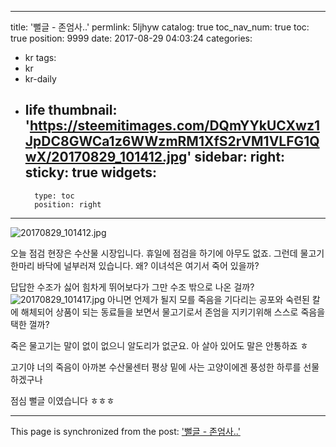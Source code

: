 
---
title: '뻘글 - 존엄사..'
permlink: 5ljhyw
catalog: true
toc_nav_num: true
toc: true
position: 9999
date: 2017-08-29 04:03:24
categories:
- kr
tags:
- kr
- kr-daily
- life
thumbnail: 'https://steemitimages.com/DQmYYkUCXwz1JpDC8GWCa1z6WWzmRM1XfS2rVM1VLFG1QwX/20170829_101412.jpg'
sidebar:
    right:
        sticky: true
widgets:
    -
        type: toc
        position: right
---


![20170829_101412.jpg](https://steemitimages.com/DQmYYkUCXwz1JpDC8GWCa1z6WWzmRM1XfS2rVM1VLFG1QwX/20170829_101412.jpg)

오늘 점검 현장은 수산물 시장입니다.
휴일에 점검을 하기에 아무도 없죠.
그런데 물고기 한마리 바닥에 널부러져 있습니다.
왜? 이녀석은 여기서 죽어 있을까?

답답한 수조가 싫어 힘차게 뛰어보다가 그만 수조 밖으로 나온 걸까?
![20170829_101417.jpg](https://steemitimages.com/DQmcWr7x3SgkZgzU4zD83M8nV9bEpuUm9PcPjevFTpnXC6E/20170829_101417.jpg)
아니면 언제가 될지 모를 죽음을 기다리는 공포와 숙련된 칼에 해체되어 상품이 되는 동료들을 보면서 물고기로서 존엄을 지키기위해 스스로 죽음을 택한 껄까?

죽은 물고기는 말이 없이 없으니 알도리가 없군요. 아 살아 있어도 말은 안통하죠 ㅎ

고기야 너의 죽음이 아까본 수산물센터 평상 밑에 사는 고양이에겐 풍성한 하루를 선물하겠구나 

점심 뻘글 이였습니다  ㅎㅎㅎ

- - -

This page is synchronized from the post: ['뻘글 - 존엄사..'](https://steemit.com/@kingbit/5ljhyw)
